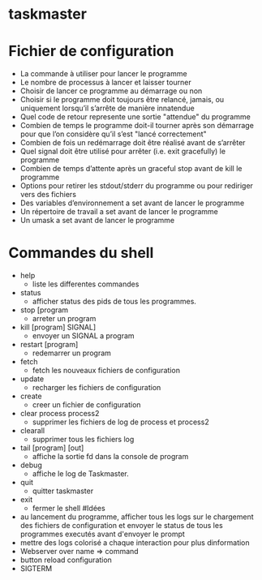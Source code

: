 # taskmaster
# Fichier de configuration
- La commande à utiliser pour lancer le programme
- Le nombre de processus à lancer et laisser tourner
- Choisir de lancer ce programme au démarrage ou non
- Choisir si le programme doit toujours être relancé, jamais, ou uniquement lorsqu’il
s’arrête de manière innatendue
- Quel code de retour represente une sortie "attendue" du programme
- Combien de temps le programme doit-il tourner après son démarrage pour que
l’on considère qu’il s’est "lancé correctement"
- Combien de fois un redémarrage doit être réalisé avant de s’arrêter
- Quel signal doit être utilisé pour arrêter (i.e. exit gracefully) le programme
- Combien de temps d’attente après un graceful stop avant de kill le programme
- Options pour retirer les stdout/stderr du programme ou pour rediriger vers des
fichiers
- Des variables d’environnement a set avant de lancer le programme
- Un répertoire de travail a set avant de lancer le programme
- Un umask a set avant de lancer le programme
# Commandes du shell
- help
	- liste les differentes commandes
- status
	- afficher status des pids de tous les programmes.
- stop [program
	- arreter un program
- kill [program] SIGNAL]
	- envoyer un SIGNAL a program
- restart [program]
	- redemarrer un program
- fetch
	- fetch les nouveaux fichiers de configuration
- update
	- recharger les fichiers de configuration
- create
	- creer un fichier de configuration
- clear process process2
	- supprimer les fichiers de log de process et process2
- clearall
	- supprimer tous les fichiers log
- tail [program] [out]
	- affiche la sortie fd dans la console de program
- debug
	- affiche le log de Taskmaster.
- quit
	- quitter taskmaster
- exit
	- fermer le shell
#Idées
- au lancement du programme, afficher tous les logs sur le chargement des fichiers de configuration et envoyer le status de tous les programmes executés avant d'envoyer le prompt
- mettre des logs colorisé a chaque interaction pour plus dinformation
- Webserver over name => command
- button reload configuration
- SIGTERM
